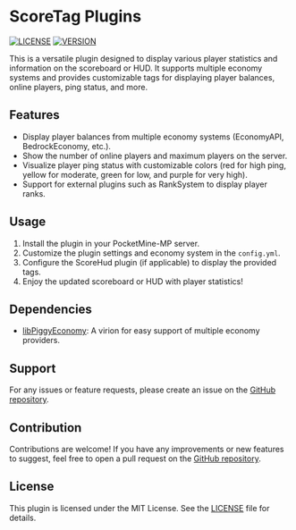 # ScoreTag Plugins

[![LICENSE](https://img.shields.io/badge/license-MIT-blue.svg)](LICENSE)
[![VERSION](https://img.shields.io/badge/version-2.0.0-green.svg)](https://semver.org)

This is a versatile plugin designed to display various player statistics and information on the scoreboard or HUD. It supports multiple economy systems and provides customizable tags for displaying player balances, online players, ping status, and more.

## Features
- Display player balances from multiple economy systems (EconomyAPI, BedrockEconomy, etc.).
- Show the number of online players and maximum players on the server.
- Visualize player ping status with customizable colors (red for high ping, yellow for moderate, green for low, and purple for very high).
- Support for external plugins such as RankSystem to display player ranks.

## Usage
1. Install the plugin in your PocketMine-MP server.
2. Customize the plugin settings and economy system in the `config.yml`.
3. Configure the ScoreHud plugin (if applicable) to display the provided tags.
4. Enjoy the updated scoreboard or HUD with player statistics!

## Dependencies
- [libPiggyEconomy](https://github.com/DaPigGuy/libPiggyEconomy): A virion for easy support of multiple economy providers.

## Support
For any issues or feature requests, please create an issue on the [GitHub repository](https://github.com/ImmoDevs/ScoreTag/issues).

## Contribution
Contributions are welcome! If you have any improvements or new features to suggest, feel free to open a pull request on the [GitHub repository](https://github.com/ImmoDevs/ScoreTag/pulls).

## License
This plugin is licensed under the MIT License. See the [LICENSE](https://github.com/ImmoDevs/Score/blob/main/LICENSE) file for details.
